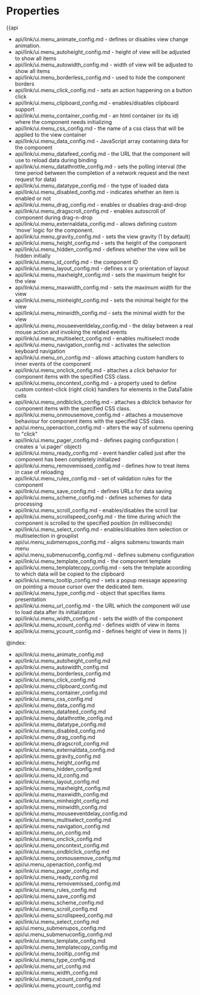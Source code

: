 Properties
==========

{{api
- api/link/ui.menu_animate_config.md - defines or disables view change animation.
- api/link/ui.menu_autoheight_config.md - height of view will be adjusted to show all items
- api/link/ui.menu_autowidth_config.md - width of view will be adjusted to show all items
- api/link/ui.menu_borderless_config.md - used to hide the component borders
- api/link/ui.menu_click_config.md - sets an action happening on a button click
- api/link/ui.menu_clipboard_config.md - enables/disables clipboard support
- api/link/ui.menu_container_config.md - an html container (or its id) where the component needs initializing
- api/link/ui.menu_css_config.md - the name of a css class that will be applied to the view container
- api/link/ui.menu_data_config.md - JavaScript array containing data for the component
- api/link/ui.menu_datafeed_config.md - the URL that the component will use to reload data during binding
- api/link/ui.menu_datathrottle_config.md - sets the polling interval (the time period between the completion of a network request and the next request for data)
- api/link/ui.menu_datatype_config.md - the type of loaded data
- api/link/ui.menu_disabled_config.md - indicates whether an item is enabled or not
- api/link/ui.menu_drag_config.md - enables or disables drag-and-drop
- api/link/ui.menu_dragscroll_config.md - enables autoscroll of component during drag-n-drop
- api/link/ui.menu_externaldata_config.md - allows defining custom 'move' logic for the component.
- api/link/ui.menu_gravity_config.md - sets the view gravity (1 by default)
- api/link/ui.menu_height_config.md - sets the height of the component
- api/link/ui.menu_hidden_config.md - defines whether the view will be hidden initially
- api/link/ui.menu_id_config.md - the component ID
- api/link/ui.menu_layout_config.md - defines x or y orientation of layout
- api/link/ui.menu_maxheight_config.md - sets the maximum height for the view
- api/link/ui.menu_maxwidth_config.md - sets the maximum width for the view
- api/link/ui.menu_minheight_config.md - sets the minimal height for the view
- api/link/ui.menu_minwidth_config.md - sets the minimal width for the view
- api/link/ui.menu_mouseeventdelay_config.md - the delay between a real mouse action and invoking the related events
- api/link/ui.menu_multiselect_config.md - enables multiselect mode
- api/link/ui.menu_navigation_config.md - activates the selection keyboard navigation
- api/link/ui.menu_on_config.md - allows attaching custom handlers to inner events of the component
- api/link/ui.menu_onclick_config.md - attaches a click behavior for component items with the specified CSS class.
- api/link/ui.menu_oncontext_config.md - a property used to define custom context-click (right click) handlers for elements in the DataTable cells<br>
- api/link/ui.menu_ondblclick_config.md - attaches a dblclick behavior for component items with the specified CSS class.
- api/link/ui.menu_onmousemove_config.md - attaches a mousemove behaviour for component items with the specified CSS class.
- api/ui.menu_openaction_config.md - alters the way of submenu opening to "click"
- api/link/ui.menu_pager_config.md - defines paging configuration ( creates a 'ui.pager' object)
- api/link/ui.menu_ready_config.md - event handler called just after the component has been completely initialized
- api/link/ui.menu_removemissed_config.md - defines how to treat items in case of reloading
- api/link/ui.menu_rules_config.md - set of validation rules for the component
- api/link/ui.menu_save_config.md - defines URLs for data saving
- api/link/ui.menu_scheme_config.md - defines schemes for data processing
- api/link/ui.menu_scroll_config.md - enables/disables the scroll bar
- api/link/ui.menu_scrollspeed_config.md - the time during which the component is scrolled to the specified position (in milliseconds)
- api/link/ui.menu_select_config.md - enables/disables item selection or multiselection in grouplist
- api/ui.menu_submenupos_config.md - aligns submenu towards main menu
- api/ui.menu_submenuconfig_config.md - defines submenu configuration
- api/link/ui.menu_template_config.md - the component template
- api/link/ui.menu_templatecopy_config.md - sets the template according to which data will be copied to the clipboard
- api/link/ui.menu_tooltip_config.md - sets a popup message appearing on pointing a mouse cursor over the dedicated item.
- api/link/ui.menu_type_config.md - object that specifies items presentation
- api/link/ui.menu_url_config.md - the URL which the component will use to load data after its initialization
- api/link/ui.menu_width_config.md - sets the width of the component
- api/link/ui.menu_xcount_config.md - defines width of view in items
- api/link/ui.menu_ycount_config.md - defines height of view in items
}}

@index:
- api/link/ui.menu_animate_config.md
- api/link/ui.menu_autoheight_config.md
- api/link/ui.menu_autowidth_config.md
- api/link/ui.menu_borderless_config.md
- api/link/ui.menu_click_config.md
- api/link/ui.menu_clipboard_config.md
- api/link/ui.menu_container_config.md
- api/link/ui.menu_css_config.md
- api/link/ui.menu_data_config.md
- api/link/ui.menu_datafeed_config.md
- api/link/ui.menu_datathrottle_config.md
- api/link/ui.menu_datatype_config.md
- api/link/ui.menu_disabled_config.md
- api/link/ui.menu_drag_config.md
- api/link/ui.menu_dragscroll_config.md
- api/link/ui.menu_externaldata_config.md
- api/link/ui.menu_gravity_config.md
- api/link/ui.menu_height_config.md
- api/link/ui.menu_hidden_config.md
- api/link/ui.menu_id_config.md
- api/link/ui.menu_layout_config.md
- api/link/ui.menu_maxheight_config.md
- api/link/ui.menu_maxwidth_config.md
- api/link/ui.menu_minheight_config.md
- api/link/ui.menu_minwidth_config.md
- api/link/ui.menu_mouseeventdelay_config.md
- api/link/ui.menu_multiselect_config.md
- api/link/ui.menu_navigation_config.md
- api/link/ui.menu_on_config.md
- api/link/ui.menu_onclick_config.md
- api/link/ui.menu_oncontext_config.md
- api/link/ui.menu_ondblclick_config.md
- api/link/ui.menu_onmousemove_config.md
- api/ui.menu_openaction_config.md
- api/link/ui.menu_pager_config.md
- api/link/ui.menu_ready_config.md
- api/link/ui.menu_removemissed_config.md
- api/link/ui.menu_rules_config.md
- api/link/ui.menu_save_config.md
- api/link/ui.menu_scheme_config.md
- api/link/ui.menu_scroll_config.md
- api/link/ui.menu_scrollspeed_config.md
- api/link/ui.menu_select_config.md
- api/ui.menu_submenupos_config.md
- api/ui.menu_submenuconfig_config.md
- api/link/ui.menu_template_config.md
- api/link/ui.menu_templatecopy_config.md
- api/link/ui.menu_tooltip_config.md
- api/link/ui.menu_type_config.md
- api/link/ui.menu_url_config.md
- api/link/ui.menu_width_config.md
- api/link/ui.menu_xcount_config.md
- api/link/ui.menu_ycount_config.md

